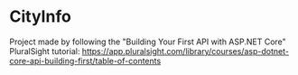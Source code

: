 # CityInfo
Project made by following the "Building Your First API with ASP.NET Core" PluralSight tutorial:
https://app.pluralsight.com/library/courses/asp-dotnet-core-api-building-first/table-of-contents
